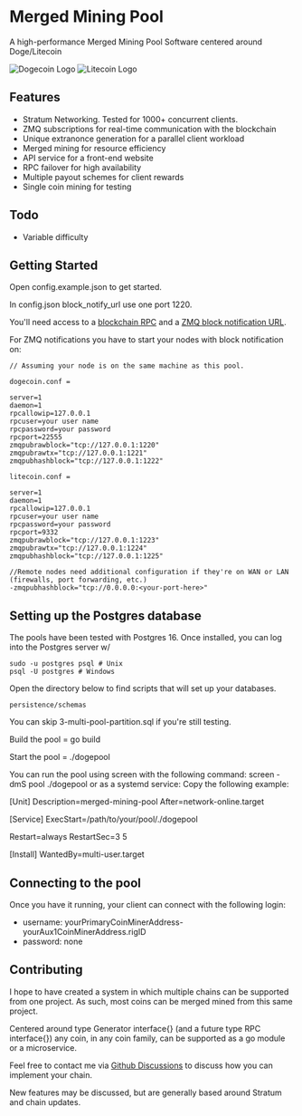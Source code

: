 Merged Mining Pool
==================

A high-performance Merged Mining Pool Software centered around Doge/Litecoin

![Dogecoin Logo](https://user-images.githubusercontent.com/5210627/256921635-3b7c1d9e-0148-4953-890e-5f57758973a4.png)
![Litecoin Logo](https://user-images.githubusercontent.com/5210627/256921657-11899bf5-995b-47ce-b7af-f7ee03d4da32.png)

Features
--------
  - Stratum Networking.  Tested for 1000+ concurrent clients.
  - ZMQ subscriptions for real-time communication with the blockchain  
  - Unique extranonce generation for a parallel client workload
  - Merged mining for resource efficiency
  - API service for a front-end website
  - RPC failover for high availability
  - Multiple payout schemes for client rewards
  - Single coin mining for testing

Todo
----
  - Variable difficulty

Getting Started
---------------

Open config.example.json to get started.

In config.json block_notify_url use one port 1220.

You'll need access to a [blockchain RPC](https://dogecoin.com/dogepedia/how-tos/operating-a-node/) and a [ZMQ block notification URL](https://github.com/bitcoin/bitcoin/blob/master/doc/zmq.md).

For ZMQ notifications you have to start your nodes with block notification on:

    // Assuming your node is on the same machine as this pool.

    dogecoin.conf =
    
    server=1
    daemon=1
    rpcallowip=127.0.0.1
    rpcuser=your user name
    rpcpassword=your password
    rpcport=22555
    zmqpubrawblock="tcp://127.0.0.1:1220"
    zmqpubrawtx="tcp://127.0.0.1:1221"
    zmqpubhashblock="tcp://127.0.0.1:1222"

    litecoin.conf =

    server=1
    daemon=1
    rpcallowip=127.0.0.1
    rpcuser=your user name
    rpcpassword=your password
    rpcport=9332
    zmqpubrawblock="tcp://127.0.0.1:1223"
    zmqpubrawtx="tcp://127.0.0.1:1224"
    zmqpubhashblock="tcp://127.0.0.1:1225"

    //Remote nodes need additional configuration if they're on WAN or LAN (firewalls, port forwarding, etc.)
    -zmqpubhashblock="tcp://0.0.0.0:<your-port-here>"

Setting up the Postgres database
--------------------------------

The pools have been tested with Postgres 16.  Once installed, you can log into the Postgres server w/

    sudo -u postgres psql # Unix
    psql -U postgres # Windows

Open the directory below to find scripts that will set up your databases.

    persistence/schemas

You can skip 3-multi-pool-partition.sql if you're still testing.

Build the pool = go build

Start the pool = ./dogepool

You can run the pool using screen with the following command: screen -dmS pool ./dogepool
or as a systemd service: Copy the following example:

[Unit]
Description=merged-mining-pool
After=network-online.target

[Service]
ExecStart=/path/to/your/pool/./dogepool

Restart=always
RestartSec=3
5

[Install]
WantedBy=multi-user.target



Connecting to the pool
----------------------

Once you have it running, your client can connect with the following login:

  - username: yourPrimaryCoinMinerAddress-yourAux1CoinMinerAddress.rigID
  - password: none

Contributing
------------

I hope to have created a system in which multiple chains can be supported from one project.  As such, most coins can be merged mined from this same project.

Centered around type Generator interface{} (and a future type RPC interface{}) any coin, in any coin family, can be supported as a go module or a microservice.

Feel free to contact me via [Github Discussions](https://github.com/dreams-money/merged-mining-pool/discussions) to discuss how you can implement your chain.

New features may be discussed, but are generally based around Stratum and chain updates.
